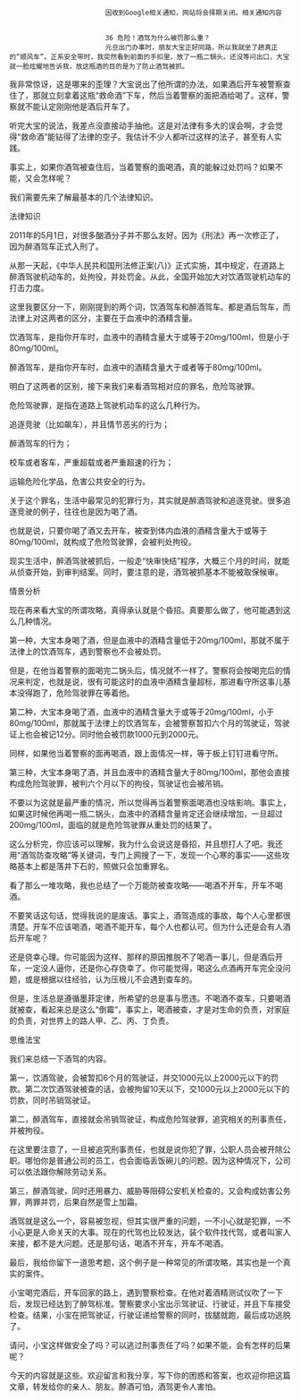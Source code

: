 
                            
                            因收到Google相关通知，网站将会择期关闭。相关通知内容
                            
                            
                            36 危险！酒驾为什么被罚那么重？
                            元旦出门办事时，朋友大宝正好同路，所以我就坐了趟真正的“顺风车”。正系安全带时，我突然看到前面的手扣里，放了一瓶二锅头。还没等问出口，大宝就一脸炫耀地告诉我，放这瓶酒的目的是为了防止酒驾被抓。

我非常惊讶，这是哪来的歪理？大宝说出了他所谓的办法，如果酒后开车被警察查住了，那就立刻拿着这瓶“救命酒”下车，然后当着警察的面把酒给喝了。这样，警察就不能认定刚刚他是酒后开车了。

听完大宝的说法，我差点没直接动手抽他。这是对法律有多大的误会啊，才会觉得“救命酒”能钻得了法律的空子。我估计不少人都听过这样的法子，甚至有人实践。

事实上，如果你酒驾被查住后，当着警察的面喝酒，真的能躲过处罚吗？如果不能，又会怎样呢？

我们需要先来了解最基本的几个法律知识。

法律知识

2011年的5月1日，对很多酗酒分子并不那么友好。因为《刑法》再一次修正了，因为醉酒驾车正式入刑了。

从那一天起，《中华人民共和国刑法修正案(八)》正式实施，其中规定，在道路上醉酒驾驶机动车的，处拘役，并处罚金。从此，全国开始加大对饮酒驾驶机动车的打击力度。

这里我要区分一下，刚刚提到的两个词，饮酒驾车和醉酒驾车。都是酒后驾车，而法律上对这两者的区分，主要在于血液中的酒精含量。


饮酒驾车，是指你开车时，血液中的酒精含量大于或等于20mg/100ml，但是小于80mg/100ml。

醉酒驾车，是指你开车时，血液中的酒精含量大于或者等于80mg/100ml。


明白了这两者的区别，接下来我们来看酒驾相对应的罪名，危险驾驶罪。

危险驾驶罪，是指在道路上驾驶机动车的这么几种行为。


追逐竞驶（比如飙车），并且情节恶劣的行为；

醉酒驾车的行为；

校车或者客车，严重超载或者严重超速的行为；

运输危险化学品，危害公共安全的行为。


关于这个罪名，生活中最常见的犯罪行为，其实就是醉酒驾驶和追逐竞驶。很多追逐竞驶的例子，往往也是因为喝了酒。

也就是说，只要你喝了酒又去开车，被查到体内血液的酒精含量大于或等于80mg/100ml，就构成了危险驾驶罪，会被判处拘役。

现实生活中，醉酒驾驶被抓后，一般走“快审快结”程序，大概三个月的时间，就能从侦查开始，到审判结案。同时，要注意的是，酒驾被抓基本不能被取保候审。

情景分析

现在再来看大宝的所谓攻略，真得承认就是个昏招。真要那么做了，他可能遇到这么几种情况。

第一种，大宝本身喝了酒，但是血液中的酒精含量低于20mg/100ml，那就不属于法律上的饮酒驾车，遇到警察也不会被处罚。

但是，在他当着警察的面喝完二锅头后，情况就不一样了。警察将会按喝完后的情况来判定，也就是说，很有可能这时的血液中酒精含量超标，那进看守所这事儿基本没得跑了，危险驾驶罪在等着他。

第二种，大宝本身喝了酒，血液中的酒精含量大于或等于20mg/100ml，小于80mg/100ml，那就属于法律上的饮酒驾车，会被警察暂扣六个月的驾驶证，驾驶证上也会被记12分。同时他会被罚款1000元到2000元。

同样，如果他当着警察的面再喝酒，跟上面情况一样，等于板上钉钉进看守所。

第三种，大宝本身喝了酒，并且血液中的酒精含量大于80mg/100ml，那他会直接构成危险驾驶罪，被判六个月以下的拘役，驾驶证也会被吊销。

不要以为这就是最严重的情况，所以觉得再当着警察面喝酒也没啥影响。事实上，如果这时候他再喝一瓶二锅头，血液中的酒精含量肯定还会继续增加，一旦超过200mg/100ml，面临的就是危险驾驶罪从重处罚的结果了。

这么分析完，你应该可以理解，我为什么会说这是昏招，并且想打人了吧。我还用“酒驾防查攻略”等关键词，专门上网搜了一下，发现一个心寒的事实——这些攻略基本上都是落井下石的，照做只会加重罪名。

看了那么一堆攻略，我也总结了一个万能防被查攻略——喝酒不开车，开车不喝酒。

不要笑话这句话，觉得我说的是废话。事实上，酒驾造成的事故，每个人心里都很清楚。开车不应该喝酒，喝酒不能开车，每个人也都认可。但为什么还是会有人酒后开车呢？

还是侥幸心理。你可能因为这样、那样的原因推脱不了喝酒一事儿，但是酒后开车，一定没人逼你，还是你心存侥幸了。你可能觉得，喝这么点酒再开车完全没问题，或是根据以往经验，认为压根儿不会遇到查车的。

但是，生活总是遵循墨菲定律，所希望的总是事与愿违。不喝酒不查车，只要喝酒就被查，看起来总是这么“倒霉”，事实上，喝酒被查，才是对生命的负责，对家庭的负责，对世界上的路人甲、乙、丙、丁负责。

思维法宝

我们来总结一下酒驾的内容。



第一，饮酒驾驶，会被暂扣6个月的驾驶证，并交1000元以上2000元以下的罚款。第二次饮酒驾驶被查的话，会被拘留10天以下，交1000元以上2000元以下的罚款，同时吊销驾驶证。

第二，醉酒驾车，直接就会吊销驾驶证，构成危险驾驶罪，追究相关的刑事责任，并被拘役。

在这里要注意了，一旦被追究刑事责任，也就是说你犯了罪，公职人员会被开除公职。哪怕你是普通公司的员工，也会面临丢饭碗儿的问题。因为这种情况下，公司可以依法跟你解除劳动关系。

第三，醉酒驾驶，同时还用暴力、威胁等阻碍公安机关检查的，又会构成妨害公务罪，两罪并罚，后果自然是雪上加霜。

酒驾就是这么一个，容易被忽视，但其实很严重的问题，一不小心就是犯罪，一不小心更是人命关天的大事。现在的代驾也比较发达，装个软件找代驾，或者叫家人来接，都不是大问题。还是那句话，喝酒不开车，开车不喝酒。

最后，我给你留下一道思考题，这个例子是一种常见的所谓攻略，其实也是一个真实的案件。

小宝喝完酒后，开车回家的路上，遇到警察检查。在他对着酒精测试仪吹了一下后，发现已经达到了醉驾标准。警察要求小宝出示驾驶证、行驶证，并且下车接受检查。结果，小宝在把驾驶证，行驶证递给警察的同时，拔腿就跑，最后成功逃脱了。

请问，小宝这样做安全了吗？可以逃过刑事责任了吗？如果不能，会有怎样的后果呢？

今天的内容就是这些。欢迎留言和我分享，写下你的困惑和答案，也欢迎你把这篇文章，转发给你的亲人、朋友。醉酒可怕，酒驾更令人害怕。

                        
                        
                            